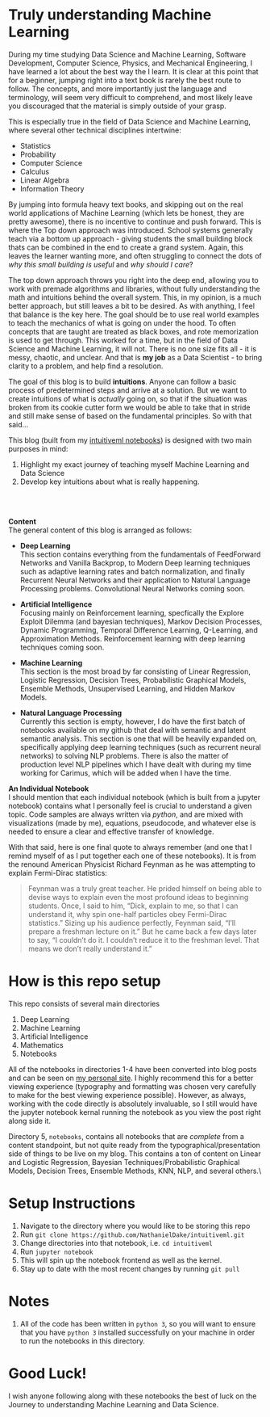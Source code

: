 # Truly understanding Machine Learning
During my time studying Data Science and Machine Learning, Software Development, Computer Science, Physics, and Mechanical Engineering, I have learned a lot about the best way the I learn. It is clear at this point that for a beginner, jumping right into a text book is rarely the best route to follow. The concepts, and more importantly just the language and terminology, will seem very difficult to comprehend, and most likely leave you discouraged that the material is simply outside of your grasp.

This is especially true in the field of Data Science and Machine Learning, where several other technical disciplines intertwine:
- Statistics
- Probability
- Computer Science
- Calculus
- Linear Algebra
- Information Theory

By jumping into formula heavy text books, and skipping out on the real world applications of Machine Learning (which lets be honest, they are pretty awesome), there is no incentive to continue and push forward. This is where the Top down approach was introduced. School systems generally teach via a bottom up approach - giving students the small building block thats can be combined in the end to create a grand system. Again, this leaves the learner wanting more, and often struggling to connect the dots of *why this small building is useful* and *why should I care*?

The top down approach throws you right into the deep end, allowing you to work with premade algorithms and libraries, without fully understanding the math and intuitions behind the overall system. This, in my opinion, is a much better approach, but still leaves a bit to be desired. As with anything, I feel that balance is the key here. The goal should be to use real world examples to teach the mechanics of what is going on under the hood. To often concepts that are taught are treated as black boxes, and rote memorization is used to get through. This worked for a time, but in the field of Data Science and Machine Learning, it will not. There is no one size fits all - it is messy, chaotic, and unclear. And that is **my job** as a Data Scientist - to bring clarity to a problem, and help find a resolution.

The goal of this blog is to build **intuitions**. Anyone can follow a basic process of predetermined steps and arrive at a solution. But we want to create intuitions of what is *actually* going on, so that if the situation was broken from its cookie cutter form we would be able to take that in stride and still make sense of based on the fundamental principles. So with that said...

This blog (built from my [intuitiveml notebooks](https://github.com/NathanielDake/intuitiveml)) is designed with two main purposes in mind:
1. Highlight my exact journey of teaching myself Machine Learning and Data Science
2. Develop key intuitions about what is really happening. 

<br>
<br>

**Content**<br>
The general content of this blog is arranged as follows:
* **Deep Learning** 
<br> This section contains everything from the fundamentals of FeedForward Networks and Vanilla Backprop, to Modern Deep learning techniques such as adaptive learning rates and batch normalization, and finally Recurrent Neural Networks and their application to Natural Language Processing problems. Convolutional Neural Networks coming soon. 

* **Artificial Intelligence**
<br> Focusing mainly on Reinforcement learning, specfically the Explore Exploit Dilemma (and bayesian techniques), Markov Decision Processes, Dynamic Programming, Temporal Difference Learning, Q-Learning, and Approximation Methods. Reinforcement learning with deep learning techniques coming soon. 

* **Machine Learning**
<br> This section is the most broad by far consisting of Linear Regression, Logistic Regression, Decision Trees, Probabilistic Graphical Models, Ensemble Methods, Unsupervised Learning, and Hidden Markov Models. 

* **Natural Language Processing**
<br> Currently this section is empty, however, I do have the first batch of notebooks available on my github that deal with semantic and latent semantic analysis. This section is one that will be heavily expanded on, specifically applying deep learning techniques (such as recurrent neural networks) to solving NLP problems. There is also the matter of production level NLP pipelines which I have dealt with during my time working for Carimus, which will be added when I have the time.

**An Individual Notebook**<br>
I should mention that each individual notebook (which is built from a jupyter notebook) contains what I personally feel is crucial to understand a given topic. Code samples are always written via *python*, and are mixed with visualizations (made by me), equations, pseudocode, and whatever else is needed to ensure a clear and effective transfer of knowledge. 

With that said, here is one final quote to always remember (and one that I remind myself of as I put together each one of these notebooks). It is from the renound American Physicist Richard Feynman as he was attempting to explain Fermi-Dirac statistics:

> Feynman was a truly great teacher. He prided himself on being able to devise ways to explain even the most profound ideas to beginning students. Once, I said to him, “Dick, explain to me, so that I can understand it, why spin one-half particles obey Fermi-Dirac statistics.” Sizing up his audience perfectly, Feynman said, “I’ll prepare a freshman lecture on it.” But he came back a few days later to say, “I couldn’t do it. I couldn’t reduce it to the freshman level. That means we don’t really understand it.”

# How is this repo setup
This repo consists of several main directories
1. Deep Learning
2. Machine Learning
3. Artificial Intelligence
4. Mathematics
5. Notebooks

All of the notebooks in directories 1-4 have been converted into blog posts and can be seen on [my personal site](www.nathanieldake.com). I highly recommend this for a better viewing experience (typography and formatting was chosen very carefully to make for the best viewing experience possible). However, as always, working with the code directly is absolutely invaluable, so I still would have the jupyter notebook kernal running the notebook as you view the post right along side it.

Directory 5, `notebooks`, contains all notebooks that are _complete_ from a content standpoint, but not quite ready from the typographical/presentation side of things to be live on my blog. This contains a ton of content on Linear and Logistic Regression, Bayesian Techniques/Probabilistic Graphical Models, Decision Trees, Ensemble Methods, KNN, NLP, and several others.\

# Setup Instructions
1. Navigate to the directory where you would like to be storing this repo
2. Run `git clone https://github.com/NathanielDake/intuitiveml.git` 
3. Change directories into that notebook, i.e. `cd intuitiveml`
4. Run `jupyter notebook`
5. This will spin up the notebook frontend as well as the kernel. 
6. Stay up to date with the most recent changes by running `git pull`

# Notes
1. All of the code has been written in `python 3`, so you will want to ensure that you have `python 3` installed successfully on your machine in order to run the notebooks in this directory. 

# Good Luck!
I wish anyone following along with these notebooks the best of luck on the Journey to understanding Machine Learning and Data Science.
